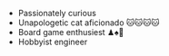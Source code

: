 - Passionately curious 
- Unapologetic cat aficionado 🐱🐱🐱🐱
- Board game enthusiest ♟♠️🎲
- Hobbyist engineer
